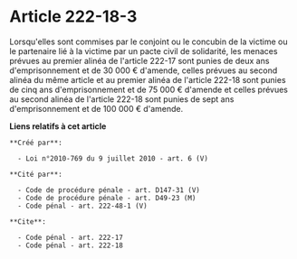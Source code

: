 # Article 222-18-3

Lorsqu'elles sont commises par le conjoint ou le concubin de la victime ou le partenaire lié à la victime par un pacte civil
de solidarité, les menaces prévues au premier alinéa de l'article 222-17 sont punies de deux ans d'emprisonnement et de 30
000 € d'amende, celles prévues au second alinéa du même article et au premier alinéa de l'article 222-18 sont punies de cinq
ans d'emprisonnement et de 75 000 € d'amende et celles prévues au second alinéa de l'article 222-18 sont punies de sept ans
d'emprisonnement et de 100 000 € d'amende.

**Liens relatifs à cet article**

	**Créé par**:

	  - Loi n°2010-769 du 9 juillet 2010 - art. 6 (V)

	**Cité par**:

	  - Code de procédure pénale - art. D147-31 (V)
	  - Code de procédure pénale - art. D49-23 (M)
	  - Code pénal - art. 222-48-1 (V)

	**Cite**:

	  - Code pénal - art. 222-17
	  - Code pénal - art. 222-18
